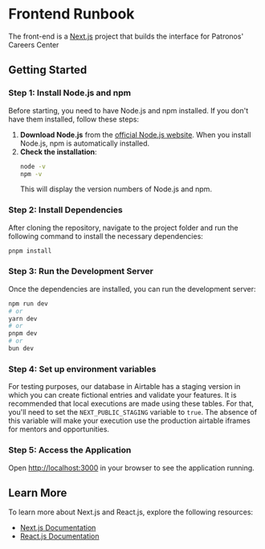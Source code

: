 # Frontend Runbook

The front-end is a [Next.js](https://nextjs.org) project that builds the interface for Patronos' Careers Center

## Getting Started

### Step 1: Install Node.js and npm

Before starting, you need to have Node.js and npm installed. If you don't have them installed, follow these steps:

1. **Download Node.js** from the [official Node.js website](https://nodejs.org/). When you install Node.js, npm is automatically installed.
2. **Check the installation**:
   ```bash
   node -v
   npm -v
   ```
   This will display the version numbers of Node.js and npm.

### Step 2: Install Dependencies

After cloning the repository, navigate to the project folder and run the following command to install the necessary dependencies:

```bash
pnpm install
```

### Step 3: Run the Development Server

Once the dependencies are installed, you can run the development server:

```bash
npm run dev
# or
yarn dev
# or
pnpm dev
# or
bun dev
```

### Step 4: Set up environment variables

For testing purposes, our database in Airtable has a staging version in which you can create fictional entries and validate your features. It is recommended that local executions are made using these tables. For that, you'll need to set the `NEXT_PUBLIC_STAGING` variable to `true`. The absence of this variable will make your execution use the production airtable iframes for mentors and opportunities.

### Step 5: Access the Application

Open [http://localhost:3000](http://localhost:3000) in your browser to see the application running.

## Learn More

To learn more about Next.js and React.js, explore the following resources:

- [Next.js Documentation](https://nextjs.org/docs)
- [React.js Documentation](https://react.dev/)
